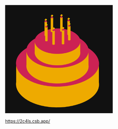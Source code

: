 <img src="https://github.com/DanqingYANG/zdog-demo/blob/master/zdog-cake/cake.gif" width="350" height="350"/>

https://2c4ls.csb.app/
